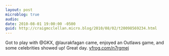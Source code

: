 ```yaml
---
layout: post
microblog: true
audio: 
date: 2010-08-01 19:00:00 -0500
guid: http://craigmcclellan.micro.blog/2010/08/02/t20098569234.html
---
```

Got to play with @GKX, @laurakfagan came, enjoyed an Outlaws game, and some celebrities showed up! Great day.  [yfrog.com/n7rgmej](http://yfrog.com/n7rgmej)
